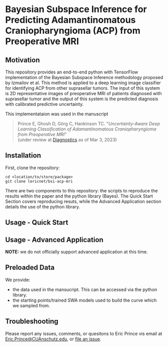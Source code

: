 # Bayesian Subspace Inference for Predicting Adamantinomatous Craniopharyngioma (ACP) from Preoperative MRI

## Motivation

This repository provides an end-to-end python with TensorFlow implementation of the Bayesian Subspace Inference methodology proposed by Izmailov et al. This method is applied to a deep learning image classifier for identifying ACP from other suprasellar tumors. The input of this system is 2D representative images of preoperative MRI of patients diagnosed with suprasellar tumor and the output of this system is the predicted diagnosis with calibrated predictive uncertainty.

This implementataion was used in the manuscript

> Prince E, Ghosh D, Görg C, Hankinson TC. "*Uncertainty-Aware Deep Learning Classification of Adamantinomatous Craniopharyngioma from Preoperative MRI*"<br>
(under review at [Diagnostics](https://www.mdpi.com/journal/diagnostics/special_issues/3USI9QQ3UD) as of Mar 3, 2023)

## Installation

First, clone the repository:

```
cd <location/to/store/package>
git clone lericnet/bsi-acp-mri
```

There are two components to this repository: the scripts to reproduce the results within the paper and the python library (Bayes). The Quick Start Section covers reproducing resuts, while the Advanced Application section details the use of the python library.

## Usage - Quick Start


## Usage - Advanced Application

**NOTE:** we do not officially support advanced application at this time.

## Preloaded Data

We provide:
- the data used in the mansucript. This can be accessed via the python library.
- the starting points/trained SWA models used to build the curve which we sampled from.

## Troubleshooting
Please report any issues, comments, or quesitons to Eric Prince vis email at Eric.Prince@CUAnschutz.edu, or [file an issue](https://github.com/lericnet/issues).
